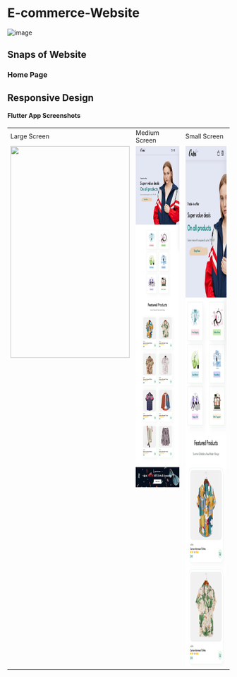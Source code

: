 # E-commerce-Website

![image](https://user-images.githubusercontent.com/97346974/188784638-d2efc972-61b6-4412-8470-ce865caa4c3b.png)

## Snaps of Website 
### Home Page

## Responsive Design
#### Flutter App Screenshots

<table>
  <tr>
    <td>Large Screen</td>
     <td>Medium Screen</td>
     <td>Small Screen</td>
  </tr>
  <tr VALIGN=TOP>
    <td><img src="Files/screenshots/1Fullscreen.png" width=270 height=480></td>
    <td><img src="Files/screenshots/1Mediumscreen.png" width=270 height=780></td>
    <td><img src="Files/screenshots/Smallscreen.png" width=270 height=1180></td>
  </tr>
 </table>
